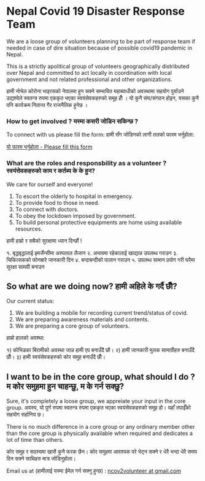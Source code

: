 # Nepal Covid 19 Disaster Response Team

We are a loose group of volunteers planning to be part of response team if needed in case of dire situation because of possible covid19 pandemic in Nepal.

This is a strictly apolitical group of volunteers geographically distributed over Nepal and committed to act locally in coordination with local government and not related professional and other organizations.

हामी नोभेल कोरोना भाइरसको नेपालमा हुन सक्ने सम्भावित महाब्याधीको अवस्थामा सहयोग पुर्याउने उद्यश्येले स्वतन्त्र रुपमा एककृत भएका स्वयंसेवकहरुको समूह हौँ । यो कुनै संघ/संगठन होइन, यसका कुनै पनि कार्यक्रम नितान्त गैर राजनैतिक हुनेछ ।

### How to get involved ? यस्मा कसरी जोडिन सकिन्छ ?
To connect with us please fill the form: 
हामी सँग जोडिनको लागी तलको फारम भर्नुहोला:

[यो फारम भर्नुहोला - Please fill this form](https://forms.gle/yLksqSSiGGoKoM9T6)


### What are the roles and responsbility as a volunteer ? स्वयंसेवकहरुको काम र कर्तब्य के के हुन?

We care for ourself and everyone!

1. To escort the olderly to hospital in emergency.
2. To provide food to those in need.
3. To connect with doctors.
4. To obey the lockdown imposed by government.
5. To build personal protective equipments are home using available resources.

हामी हाम्रो र सबैको सुरक्षामा ध्यान दिन्छौं !

१. बृद्धबृद्धालाई इमर्जेन्सीमा अस्पताल लैजान
२. अभावमा रहेकालाई खाद्यान्न उपलब्ध गराउन 
३. चिकित्सकको फोनबारे जानकारी दिन 
४. बन्दाबन्दीको पालान गराउन 
५. उपलब्ध सामान प्रयोग गरी घरैमा सुरक्षा सामग्री बनाउन

## So what are we doing now? हामी अहिले के गर्दै छौँ?

Our current status:

1. We are building a mobile for recording current trend/status of covid.
2. We are preparing awareness materials and contents.
3. We are preparing a core group of volunteers.

हाम्रो हालको अवश्था:

१) कोभिडका बिरामीको अवस्था जान्न हामी एप बनाउँदै छौ।
२) हामी जानकारी मुलक सामाग्रीहरु बनाउँदै छौँ।
३) हामी स्वयंसेवकहरुको कोर समुह बनाउँदै छौँ।

## I want to be in the core group, what should I do ? म कोर समुहमा हुन चाहन्छु, म के गर्न सक्छु?

Sure, it's completely a loose group, we appreiate your input in the core group.
अवस्य, यो पुर्ण रुपमा स्वतन्त्र रुपमा एककृत भएका स्वयंसेवकहरुको समूह हो। यहाँ तपाईँको सहयोग सर्हानिय छ।

There is no much difference in a core group or any ordinary member other than the core group is physically available when required and dedicates a lot of time than others.

कोर समुह र सदस्यमा खासै कुनै फरक छैन। कोर समुहमा आवश्यक परे भेट्न सक्ने र धेरै भन्दा धेरै समय दिन सक्ने साथिहरु मात्र जोडिनुहोला।

Email us at (हामीलाई यस्मा ईमेल गर्न सक्नु हुन्छ) : 
[ncov2volunteer at gmail.com](ncov2volunteer@gmail.com)





